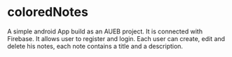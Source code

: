 # coloredNotes

A simple android App build as an AUEB project. It is connected with Firebase. 
It allows user to register and login.
Each user can create, edit and delete his notes, each note contains a title and a description.
